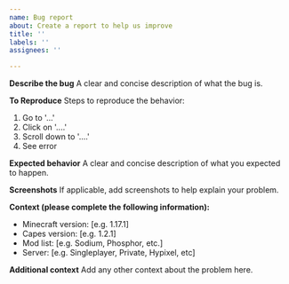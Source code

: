 ```yaml
---
name: Bug report
about: Create a report to help us improve
title: ''
labels: ''
assignees: ''

---
```


**Describe the bug**
A clear and concise description of what the bug is.

**To Reproduce**
Steps to reproduce the behavior:
1. Go to '...'
2. Click on '....'
3. Scroll down to '....'
4. See error

**Expected behavior**
A clear and concise description of what you expected to happen.

**Screenshots**
If applicable, add screenshots to help explain your problem.

**Context (please complete the following information):**
 - Minecraft version: [e.g. 1.17.1]
 - Capes version: [e.g. 1.2.1]
 - Mod list: [e.g. Sodium, Phosphor, etc.]
 - Server: [e.g. Singleplayer, Private, Hypixel, etc]

**Additional context**
Add any other context about the problem here.
